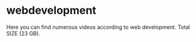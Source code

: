 # webdevelopment
Here you can find numerous videos according to web development. Total SIZE (23 GB).

